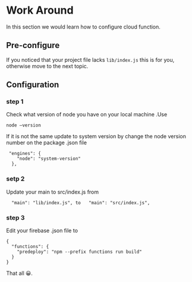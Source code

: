 # Work Around
In this section we would learn how to configure cloud function.


## Pre-configure

If you noticed that your project file lacks `lib/index.js` this is for you, otherwise move to the next topic.


## Configuration

###  step 1 
 Check what version of node you have on your local machine .Use


```
node —version
```
If it is not the same update to  system version by change the node version number on the package .json file

```
 "engines": {
    "node": "system-version"
  },
```

### setp 2

Update your main to src/index.js from 

```
  "main": "lib/index.js", to   "main": "src/index.js",

```

### step 3
Edit  your firebase .json file to 

```
{
  "functions": {
    "predeploy": "npm --prefix functions run build"
  }
}
```
 That all 😀.
